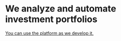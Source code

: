 # We analyze and automate investment portfolios

[You can use the platform as we develop it.](https://portfoliotree.com)
